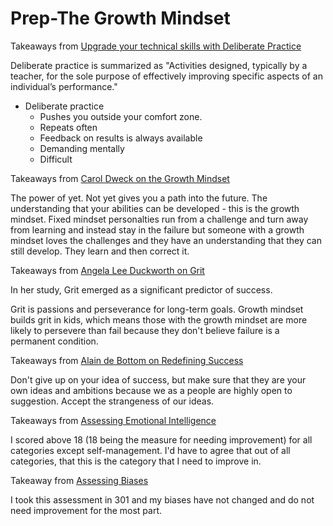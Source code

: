 # Prep-The Growth Mindset

Takeaways from [Upgrade your technical skills with Deliberate Practice](https://web.archive.org/web/20160616225417/http://www.happybearsoftware.com/upgrade-your-technical-skills-with-deliberate-practice)

Deliberate practice is summarized as "Activities designed, typically by a teacher, for the sole purpose of effectively improving specific aspects of an individual’s performance."

* Deliberate practice
  * Pushes you outside your comfort zone.
  * Repeats often
  * Feedback on results is always available
  * Demanding mentally
  * Difficult

Takeaways from [Carol Dweck on the Growth Mindset](https://www.ted.com/talks/carol_dweck_the_power_of_believing_that_you_can_improve?language=en)

The power of yet. Not yet gives you a path into the future. The understanding that your abilities can be developed - this is the growth mindset. Fixed mindset personalties run from a challenge and turn away from learning and instead stay in the failure but someone with a growth mindset loves the challenges and they have an understanding that they can still develop. They learn and then correct it.

Takeaways from [Angela Lee Duckworth on Grit](https://www.ted.com/talks/angela_lee_duckworth_grit_the_power_of_passion_and_perseverance)

In her study, Grit emerged as a significant predictor of success.

Grit is passions and perseverance for long-term goals. Growth mindset builds grit in kids, which means those with the growth mindset are more likely to persevere than fail because they don't believe failure is a permanent condition.

Takeaways from [Alain de Bottom on Redefining Success](https://www.ted.com/talks/alain_de_botton_a_kinder_gentler_philosophy_of_success)

Don't give up on your idea of success, but make sure that they are your own ideas and ambitions because we as a people are highly open to suggestion. Accept the strangeness of our ideas. 

Takeaways from [Assessing Emotional Intelligence](https://codefellows.github.io/common_curriculum/career_coaching/201/emotional-intelligence-assessment.pdf)

I scored above 18 (18 being the measure for needing improvement) for all categories except self-management. I'd have to agree that out of all categories, that this is the category that I need to improve in.

Takeaway from [Assessing Biases](https://codefellows.github.io/common_curriculum/career_coaching/301/bias-assessment.pdf)

I took this assessment in 301 and my biases have not changed and do not need improvement for the most part.
